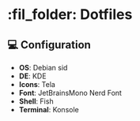 # :fil_folder: Dotfiles
## :computer: Configuration
- **OS**:       Debian sid
- **DE**:       KDE
- **Icons**:    Tela
- **Font**:     JetBrainsMono Nerd Font
- **Shell**:    Fish
- **Terminal**: Konsole

